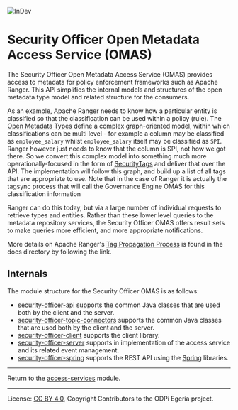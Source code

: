 <!-- SPDX-License-Identifier: CC-BY-4.0 -->
<!-- Copyright Contributors to the ODPi Egeria project. -->

![InDev](../../../open-metadata-publication/website/images/egeria-content-status-in-development.png#pagewidth)

# Security Officer Open Metadata Access Service (OMAS)

The Security Officer Open Metadata Access Service (OMAS) provides access to metadata for policy enforcement frameworks
such as Apache Ranger.  This API simplifies the internal models and structures of
the open metadata type model and related structure for the consumers.

As an example, Apache Ranger needs to know how a particular entity is classified so that the
classification can be used within a policy (rule).
The [Open Metadata Types](../../../open-metadata-publication/website/open-metadata-types)
define a complex graph-oriented model,
within which classifications can be multi level - for example a column may be classified
as `employee_salary` whilst `employee_salary` itself may be classified as `SPI`.
Ranger however just needs to know that the column is SPI, not how we got there.
So we convert this complex model into something much more 
operationally-focused in the form of [SecurityTags](../../../open-metadata-publication/website/open-metadata-types/0423-Security-Tags.md)
and deliver that over the API. The implementation will follow this graph,
and build up a list of all tags that are appropriate to use. Note that in the case
of Ranger it is actually the tagsync process that will call the
Governance Engine OMAS for this classification information

Ranger can do this today, but via a large number of individual requests to retrieve
types and entities. Rather than these lower level queries to the metadata repository services,
the Security Officer OMAS offers result sets to make queries more efficient,
and more appropriate notifications.

More details on Apache Ranger's [Tag Propagation Process](docs/TagPropogation) is found in the docs directory by following the link.

## Internals

The module structure for the Security Officer OMAS is as follows:

* [security-officer-api](security-officer-api) supports the common Java classes that are used both by the client and the server.
* [security-officer-topic-connectors](security-officer-topic-connectors) supports the common Java classes that are used both by the client and the server.
* [security-officer-client](security-officer-client) supports the client library.
* [security-officer-server](security-officer-server) supports in implementation of the access service and its related event management.
* [security-officer-spring](security-officer-spring) supports the REST API using the [Spring](../../../developer-resources/Spring.md) libraries.


----
Return to the [access-services](..) module.

----
License: [CC BY 4.0](https://creativecommons.org/licenses/by/4.0/),
Copyright Contributors to the ODPi Egeria project.

